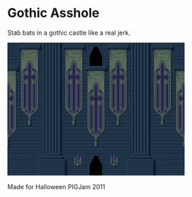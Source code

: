 # Gothic Asshole

Stab bats in a gothic castle like a real jerk.

![](data/background.png)

Made for Halloween PIGJam 2011

